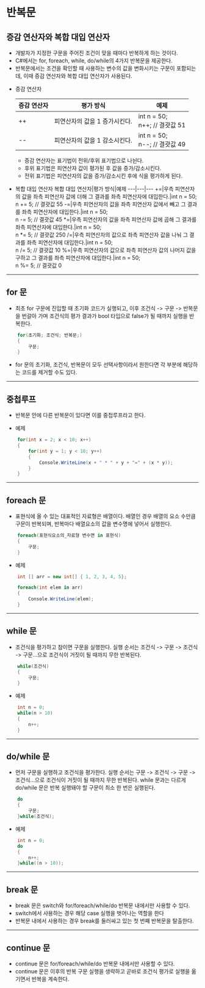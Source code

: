 # 반복문
## 증감 연산자와 복합 대입 연산자
- 개발자가 지정한 구문을 주어진 조건이 맞을 때마다 반복하게 하는 것이다.
- C#에서는 for, foreach, while, do/while의 4가지 반복문을 제공한다.
- 반복문에서는 조건을 확인할 때 사용하는 변수의 값을 변화시키는 구문이 포함되는데, 이때 증감 연산자와 복합 대입 연산자가 사용된다.
+ 증감 연산자

    증감 연산자|평가 방식|예제
    ---|---|---
    ++|피연산자의 값을 1 증가시킨다.|int n = 50;<br/>n++; // 결괏값 51
    --|피연산자의 값을 1 감소시킨다.|int n = 50;<br/>n--; // 결괏값 49
    + 증감 연산자는 표기법이 전위/후위 표기법으로 나뉜다.
    + 후위 표기법은 피연산자 값이 평가된 후 값을 증가/감소시킨다.
    + 전위 표기법은 피연산자의 값을 증가/감소시킨 후에 식을 평가하게 된다. 
+ 복합 대입 연산자
    복합 대입 연산자|평가 방식|예제
    ---|---|---
    +=|우측 피연산자의 값을 좌측 피연산자 값에 더해 그 결과를 좌측 피연산자에 대입한다.|int n = 50;<br/>n += 5; // 결괏값 55
    -=|우측 피연산자의 값을 좌측 피연산자 값에서 빼고 그 결과를 좌측 피연산자에 대입한다.|int n = 50;<br/>n -= 5; // 결괏값 45
    *=|우측 피연산자의 값을 좌측 피연산자 값에 곱해 그 결과를 좌측 피연산자에 대입한다.|int n = 50;<br/>n *= 5; // 결괏값 250
    /=|우측 피연산자의 값으로 좌측 피연산자 값을 나눠 그 결과를 좌측 피연산자에 대입한다.|int n = 50;<br/>n /= 5; // 결괏값 10
    %=|우측 피연산자의 값으로 좌측 피연산자 값의 나머지 값을 구하고 그 결과를 좌측 피연산자에 대입한다.|int n = 50;<br/>n %= 5; // 결괏값 0
---
## for 문
- 최초 for 구문에 진입할 때 초기화 코드가 실행되고, 이후 조건식 -> 구문 -> 반복문을 번갈아 가며 조건식의 평가 결과가 bool 타입으로 false가 될 때까지 실행을 반복한다.
```C#
    for(초기화; 조건식; 반복문;)
    {
        구문;
    }
```
- for 문의 초기화, 조건식, 반복문이 모두 선택사항이라서 원한다면 각 부분에 해당하는 코드를 제거할 수도 있다.
---
## 중첩루프
- 반복문 안에 다른 반복문이 있다면 이를 중첩루프라고 한다.
+ 예제
```C#
    for(int x = 2; x < 10; x++)
    {
        for(int y = 1; y < 10; y++)
        {
            Console.WriteLine(x + " * " + y + "=" + (x * y));
        }
    }
```
---
## foreach 문
- 표현식에 올 수 있는 대표적인 자료형은 배열이다. 배열인 경우 배열의 요소 수만큼 구문이 반복되며, 반복마다 배열요소의 값을 변수명에 넣어서 실행한다.
```C#
    foreach(표현식요소의_자료형 변수면 in 표현식)
    {
        구문;
    }
```
+ 예제
```C#
    int [] arr = new int[] { 1, 2, 3, 4, 5};

    foreach(int elem in arr)
    {
        Console.WriteLine(elem);
    }
```
---
## while 문
- 조건식을 평가하고 참이면 구문을 실행한다. 실행 순서는 조건식 -> 구문 -> 조건식 -> 구문...으로 조건식이 거짓이 될 때까지 무한 반복된다.
```C#
    while(조건식)
    {
        구문;
    }
```
+ 예제
```C#
    int n = 0;
    while(n > 10)
    {
        n++;
    }
```
---
## do/while 문
- 먼저 구문을 실행하고 조건식을 평가한다. 실행 순서는 구문 -> 조건식 -> 구문 -> 조건식...으로 조건식이 거짓이 될 때까지 무한 반복된다. while 문과는 다르게 do/while 문은 반복 실행돼야 할 구문이 최소 한 번은 실행된다.
```C#
    do
    {
        구문;
    }while(조건식);
```
+ 예제
```C#
    int n = 0;
    do
    {
        n++;
    }while((n > 10));
```
---
## break 문
- break 문은 switch와 for/foreach/while/do 반복문 내에서만 사용할 수 있다.
- switch에서 사용하는 경우 해당 case 실행을 벗어나는 역할을 한다
- 반복문 내에서 사용하는 경우 break를 둘러싸고 있는 첫 번째 반복문을 탈출한다.
---
## continue 문
- continue 문은 for/foreach/while/do 반복문 내에서만 사용할 수 있다.
- continue 문은 이후의 반복 구문 실행을 생략하고 곧바로 조건식 평가로 실행을 옮기면서 반복을 계속한다.